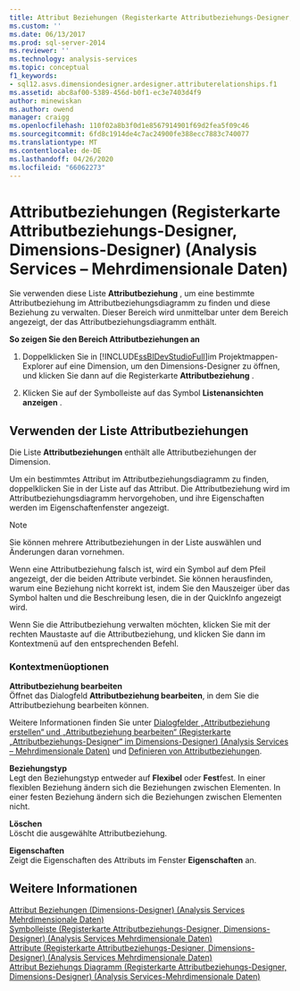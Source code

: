 ```yaml
---
title: Attribut Beziehungen (Registerkarte Attributbeziehungs-Designer, Dimensions-Designer) (Analysis Services-Mehrdimensionale Daten) | Microsoft-Dokumentation
ms.custom: ''
ms.date: 06/13/2017
ms.prod: sql-server-2014
ms.reviewer: ''
ms.technology: analysis-services
ms.topic: conceptual
f1_keywords:
- sql12.asvs.dimensiondesigner.ardesigner.attributerelationships.f1
ms.assetid: abc8af00-5389-456d-b0f1-ec3e7403d4f9
author: minewiskan
ms.author: owend
manager: craigg
ms.openlocfilehash: 110f02a8b3f0d1e8567914901f69d2fea5f09c46
ms.sourcegitcommit: 6fd8c1914de4c7ac24900fe388ecc7883c740077
ms.translationtype: MT
ms.contentlocale: de-DE
ms.lasthandoff: 04/26/2020
ms.locfileid: "66062273"
---
```

# <a name="attribute-relationships-attribute-relationship-designer-tab-dimension-designer-analysis-services---multidimensional-data"></a>Attributbeziehungen (Registerkarte Attributbeziehungs-Designer, Dimensions-Designer) (Analysis Services – Mehrdimensionale Daten)
  Sie verwenden diese Liste **Attributbeziehung** , um eine bestimmte Attributbeziehung im Attributbeziehungsdiagramm zu finden und diese Beziehung zu verwalten. Dieser Bereich wird unmittelbar unter dem Bereich angezeigt, der das Attributbeziehungsdiagramm enthält.  
  
 **So zeigen Sie den Bereich Attributbeziehungen an**  
  
1.  Doppelklicken Sie in [!INCLUDE[ssBIDevStudioFull](../includes/ssbidevstudiofull-md.md)]im Projektmappen-Explorer auf eine Dimension, um den Dimensions-Designer zu öffnen, und klicken Sie dann auf die Registerkarte **Attributbeziehung** .  
  
2.  Klicken Sie auf der Symbolleiste auf das Symbol **Listenansichten anzeigen** .  
  
## <a name="using-the-attribute-relationships-list"></a>Verwenden der Liste Attributbeziehungen  
 Die Liste **Attributbeziehungen** enthält alle Attributbeziehungen der Dimension.  
  
 Um ein bestimmtes Attribut im Attributbeziehungsdiagramm zu finden, doppelklicken Sie in der Liste auf das Attribut. Die Attributbeziehung wird im Attributbeziehungsdiagramm hervorgehoben, und ihre Eigenschaften werden im Eigenschaftenfenster angezeigt.  
  
> [!NOTE]  
>  Sie können mehrere Attributbeziehungen in der Liste auswählen und Änderungen daran vornehmen.  
  
 Wenn eine Attributbeziehung falsch ist, wird ein Symbol auf dem Pfeil angezeigt, der die beiden Attribute verbindet. Sie können herausfinden, warum eine Beziehung nicht korrekt ist, indem Sie den Mauszeiger über das Symbol halten und die Beschreibung lesen, die in der QuickInfo angezeigt wird.  
  
 Wenn Sie die Attributbeziehung verwalten möchten, klicken Sie mit der rechten Maustaste auf die Attributbeziehung, und klicken Sie dann im Kontextmenü auf den entsprechenden Befehl.  
  
### <a name="shortcut-menu-options"></a>Kontextmenüoptionen  
 **Attributbeziehung bearbeiten**  
 Öffnet das Dialogfeld **Attributbeziehung bearbeiten**, in dem Sie die Attributbeziehung bearbeiten können.  
  
 Weitere Informationen finden Sie unter [Dialogfelder „Attributbeziehung erstellen“ und „Attributbeziehung bearbeiten“ &#40;Registerkarte „Attributbeziehungs-Designer“ im Dimensions-Designer&#41; &#40;Analysis Services – Mehrdimensionale Daten&#41;](create-edit-attribute-relationships-dialog-boxes-analysis-services-multidimensional-data.md) und [Definieren von Attributbeziehungen](multidimensional-models/attribute-relationships-define.md).  
  
 **Beziehungstyp**  
 Legt den Beziehungstyp entweder auf **Flexibel** oder **Fest**fest. In einer flexiblen Beziehung ändern sich die Beziehungen zwischen Elementen. In einer festen Beziehung ändern sich die Beziehungen zwischen Elementen nicht.  
  
 **Löschen**  
 Löscht die ausgewählte Attributbeziehung.  
  
 **Eigenschaften**  
 Zeigt die Eigenschaften des Attributs im Fenster **Eigenschaften** an.  
  
## <a name="see-also"></a>Weitere Informationen  
 [Attribut Beziehungen &#40;Dimensions-Designer&#41; &#40;Analysis Services Mehrdimensionale Daten&#41;](attribute-relationships-dimension-designer-analysis-services-multidimensional-data.md)   
 [Symbolleiste &#40;Registerkarte Attributbeziehungs-Designer, Dimensions-Designer&#41; &#40;Analysis Services Mehrdimensionale Daten&#41;](toolbar-attribute-relationship-dimension-designer-analysis-services-multidimensional-data.md)   
 [Attribute &#40;Registerkarte Attributbeziehungs-Designer, Dimensions-Designer&#41; &#40;Analysis Services Mehrdimensionale Daten&#41;](attributes-designer-tab-dimension-designer-analysis-services-multidimensional-data.md)   
 [Attribut Beziehungs Diagramm &#40;Registerkarte Attributbeziehungs-Designer, Dimensions-Designer&#41; &#40;Analysis Services-Mehrdimensionale Daten&#41;](attribute-relationship-diagram-analysis-services-multidimensional-data.md)  
  
  
